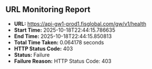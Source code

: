 ## URL Monitoring Report

- **URL:** https://api-gw1-prod1.fisglobal.com/gw/v1/health
- **Start Time:** 2025-10-18T22:44:15.786635
- **End Time:** 2025-10-18T22:44:15.850813
- **Total Time Taken:** 0.064178 seconds
- **HTTP Status Code:** 403
- **Status:** Failure
- **Failure Reason:** HTTP Status Code: 403

